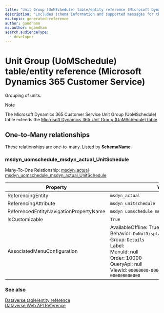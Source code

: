 ```yaml
---
title: "Unit Group (UoMSchedule) table/entity reference (Microsoft Dynamics 365 Customer Service)"
description: "Includes schema information and supported messages for the Unit Group (UoMSchedule) table/entity with Microsoft Dynamics 365 Customer Service."
ms.topic: generated-reference
author: gandhamm
ms.author: mgandham
search.audienceType: 
  - developer
---
```


# Unit Group (UoMSchedule) table/entity reference (Microsoft Dynamics 365 Customer Service)

Grouping of units.

> [!NOTE]
> The Microsoft Dynamics 365 Customer Service Unit Group (UoMSchedule) table extends the [Microsoft Dynamics 365 Unit Group (UoMSchedule) table](/dynamics365/developer/reference/entities/uomschedule).




## One-to-Many relationships

These relationships are one-to-many. Listed by **SchemaName**.

### <a name="BKMK_msdyn_uomschedule_msdyn_actual_UnitSchedule"></a> msdyn_uomschedule_msdyn_actual_UnitSchedule

Many-To-One Relationship: [msdyn_actual msdyn_uomschedule_msdyn_actual_UnitSchedule](msdyn_actual.md#BKMK_msdyn_uomschedule_msdyn_actual_UnitSchedule)

|Property|Value|
|---|---|
|ReferencingEntity|`msdyn_actual`|
|ReferencingAttribute|`msdyn_unitschedule`|
|ReferencedEntityNavigationPropertyName|`msdyn_uomschedule_msdyn_actual_UnitSchedule`|
|IsCustomizable|`True`|
|AssociatedMenuConfiguration|AvailableOffline: True<br />Behavior: `DoNotDisplay`<br />Group: `Details`<br />Label: <br />MenuId: null<br />Order: 10000<br />QueryApi: null<br />ViewId: `00000000-0000-0000-0000-000000000000`|



### See also

[Dataverse table/entity reference](/power-apps/developer/data-platform/reference/about-entity-reference)  
[Dataverse Web API Reference](/power-apps/developer/data-platform/webapi/reference/about)   

